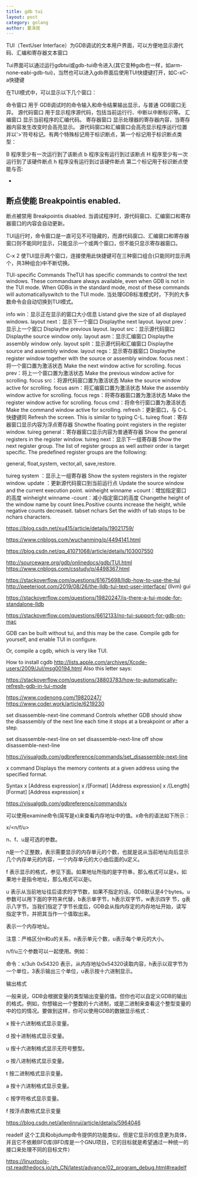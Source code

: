 ```yaml
---
title: gdb tui
layout: post
category: golang
author: 夏泽民
---
```

TUI（TextUser Interface）为GDB调试的文本用户界面，可以方便地显示源代码、汇编和寄存器文本窗口

Tui界面可以通过运行gdbtui或gdb-tui命令进入(其它变种gdb也一样，如arm-none-eabi-gdb-tui)，当然也可以进入gdb界面后使用TUI快捷键打开，如C-xC-a快捷键

在TUI模式中，可以显示以下几个窗口：

命令窗口
用于 GDB调试时的命令输入和命令结果输出显示，与普通 GDB窗口无异。
源代码窗口
用于显示程序源代码，包括当前运行行、中断以中断标识等。
汇编窗口
显示当前程序的汇编代码。
寄存器窗口
显示处理器的寄存器内容，当寄存器内容发生改变时会高亮显示。
源代码窗口和汇编窗口会高亮显示程序运行位置并以'>'符号标记。有两个特殊标记用于标识断点，第一个标记用于标识断点类型：

B
程序至少有一次运行到了该断点
b
程序没有运行到过该断点
H
程序至少有一次运行到了该硬件断点
h
程序没有运行到过该硬件断点 
第二个标记用于标识断点使能与否:

+
断点使能 Breakpointis enabled. 
-

断点被禁用 Breakpointis disabled. 
当调试程序时，源代码窗口、汇编窗口和寄存器窗口的内容会自动更新。

TUI运行时，命令窗口是一直可见不可隐藏的，而源代码窗口、汇编窗口和寄存器窗口则不能同时显示，只能显示一个或两个窗口，但不能只显示寄存器窗口。

C-x 2
使TUI显示两个窗口，连接使用此快捷键可在三种窗口组合(只能同时显示两个，共3种组合)中不断切换。
<!-- more -->
TUI-specific Commands 
TheTUI has specific commands to control the text windows. These commandsare always available, even when GDB is not in the TUI mode. When GDBis in the standard mode, most of these commands will automaticallyswitch to the TUI mode. 当处理GDB标准模式时，下列的大多数命令会自动切换到TUI模式。

info win：显示正在显示的窗口大小信息
Listand give the size of all displayed windows. 
layout next：显示下一个窗口
Displaythe next layout. 
layout prev：显示上一个窗口
Displaythe previous layout. 
layout src：显示源代码窗口
Displaythe source window only. 
layout asm：显示汇编窗口
Displaythe assembly window only. 
layout split：显示源代码和汇编窗口
Displaythe source and assembly window. 
layout regs：显示寄存器窗口
Displaythe register window together with the source or assembly window. 
focus next：将一个窗口置为激活状态
Make the next window active for scrolling. 
focus prev：将上一个窗口置为激活状态
Make the previous window active for scrolling. 
focus src：将源代码窗口置为激活状态
Make the source window active for scrolling. 
focus asm：将汇编窗口置为激活状态
Make the assembly window active for scrolling. 
focus regs：将寄存器窗口置为激活状态
Make the register window active for scrolling. 
focus cmd：将命令行窗口置为激活状态
Make the command window active for scrolling. 
refresh：更新窗口，与 C-L快捷键同
Refresh the screen. This is similar to typing C-L.
tuireg float：寄存器窗口显示内容为浮点寄存器
Showthe floating point registers in the register window. 
tuireg general：寄存器窗口显示内容为普通寄存器
Show the general registers in the register window. 
tuireg next：显示下一组寄存器
Show the next register group. The list of register groups as well astheir order is target specific. The predefined register groups are the following:

 general, float,system, vector,all, save,restore. 

tuireg system ：显示上一组寄存器
Show the system registers in the register window. 
update ：更新源代码窗口到当前运行点
Update the source window and the current execution point. 
winheight winname +count：增加指定窗口的高度 winheight winname -count：减小指定窗口的高度
Changethe height of the window name by count lines.Positive counts increase the height, while negative counts decreaseit. 
tabset nchars
Set the width of tab stops to be nchars characters. 


https://blog.csdn.net/xu415/article/details/19021759/

https://www.cnblogs.com/wuchanming/p/4494141.html

https://blog.csdn.net/qq_41071068/article/details/103007550

http://sourceware.org/gdb/onlinedocs/gdb/TUI.html
https://www.cnblogs.com/csstudy/p/4498367.html



https://stackoverflow.com/questions/61675698/lldb-how-to-use-the-tui
http://peeterjoot.com/2019/08/26/the-lldb-tui-text-user-interface/
(llvm) gui

https://stackoverflow.com/questions/19820247/is-there-a-tui-mode-for-standalone-lldb


https://stackoverflow.com/questions/6612133/no-tui-support-for-gdb-on-mac

GDB can be built without tui, and this may be the case. Compile gdb for yourself, and enable TUI in configure.

Or, compile a cgdb, which is very like TUI.

How to install cgdb http://lists.apple.com/archives/Xcode-users/2009/Jul/msg00194.html Also this letter says:

https://stackoverflow.com/questions/38803783/how-to-automatically-refresh-gdb-in-tui-mode


https://www.codenong.com/19820247/
https://www.coder.work/article/6219230


set disassemble-next-line command
Controls whether GDB should show the disassembly of the next line each time it stops at a breakpoint or after a step.

set disassemble-next-line on
set disassemble-next-line off
show disassemble-next-line

https://visualgdb.com/gdbreference/commands/set_disassemble-next-line

x command
Displays the memory contents at a given address using the specified format.

Syntax
x [Address expression]
x /[Format] [Address expression]
x /[Length][Format] [Address expression]
x

https://visualgdb.com/gdbreference/commands/x

可以使用examine命令(简写是x)来查看内存地址中的值。x命令的语法如下所示：

 

x/<n/f/u> <addr>

 

n、f、u是可选的参数。

 

 

n是一个正整数，表示需要显示的内存单元的个数，也就是说从当前地址向后显示几个内存单元的内容，一个内存单元的大小由后面的u定义。

 

 

f 表示显示的格式，参见下面。如果地址所指的是字符串，那么格式可以是s，如果地十是指令地址，那么格式可以是i。

 

 

u 表示从当前地址往后请求的字节数，如果不指定的话，GDB默认是4个bytes。u参数可以用下面的字符来代替，b表示单字节，h表示双字节，w表示四字 节，g表示八字节。当我们指定了字节长度后，GDB会从指内存定的内存地址开始，读写指定字节，并把其当作一个值取出来。

 

 

<addr>表示一个内存地址。

 

 

注意：严格区分n和u的关系，n表示单元个数，u表示每个单元的大小。

 

n/f/u三个参数可以一起使用。例如：

命令：x/3uh 0x54320 表示，从内存地址0x54320读取内容，h表示以双字节为一个单位，3表示输出三个单位，u表示按十六进制显示。

 

输出格式

一般来说，GDB会根据变量的类型输出变量的值。但你也可以自定义GDB的输出的格式。例如，你想输出一个整数的十六进制，或是二进制来查看这个整型变量的中的位的情况。要做到这样，你可以使用GDB的数据显示格式：

 

x 按十六进制格式显示变量。

d 按十进制格式显示变量。

u 按十六进制格式显示无符号整型。

o 按八进制格式显示变量。

t 按二进制格式显示变量。

a 按十六进制格式显示变量。

c 按字符格式显示变量。

f 按浮点数格式显示变量

https://blog.csdn.net/allenlinrui/article/details/5964046


readelf
这个工具和objdump命令提供的功能类似，但是它显示的信息更为具体，并且它不依赖BFD库(BFD库是一个GNU项目，它的目标就是希望通过一种统一的接口来处理不同的目标文件）

https://linuxtools-rst.readthedocs.io/zh_CN/latest/advance/02_program_debug.html#readelf